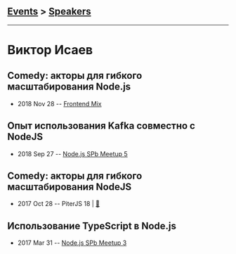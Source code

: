 ## [Events](../README.md) > [Speakers](../speakers.md)
---

# Виктор Исаев

## Comedy: акторы для гибкого масштабирования Node.js
- 2018 Nov 28 -- [Frontend Mix](https://youtu.be/wgxXoFNDgYM)    
## Опыт использования Kafka совместно с NodeJS
- 2018 Sep 27 -- [Node.js SPb Meetup 5](https://www.youtube.com/watch?v=Jnyo8GC_G9Y)    
## Comedy: акторы для гибкого масштабирования NodeJS
- 2017 Oct 28 -- PiterJS 18  | [:notebook:](https://github.com/piterjs/piterjs.org/blob/master/events/18/comedy.pdf)  
## Использование TypeScript в Node.js
- 2017 Mar 31 -- [Node.js SPb Meetup 3](https://youtu.be/Yxsf06JSGCE?t=3268)    
